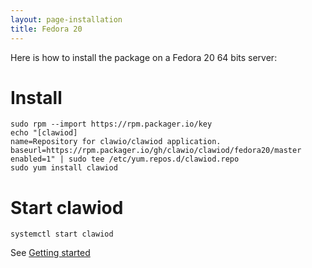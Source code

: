 ```yaml
---
layout: page-installation
title: Fedora 20
---
```


Here is how to install the package on a Fedora 20 64 bits server:

# Install

<div class="marked"><pre><code><span class="hljs-built_in">sudo</span> rpm --import https://rpm.packager.io/key
<span class="hljs-built_in">echo</span> <span class="hljs-string">"[clawiod]
name=Repository for clawio/clawiod application.
baseurl=https://rpm.packager.io/gh/clawio/clawiod/fedora20/master
enabled=1"</span> | <span class="hljs-built_in">sudo</span> tee /etc/yum.repos.d/clawiod.repo
<span class="hljs-built_in">sudo</span> yum install clawiod
</code></pre></div>

# Start clawiod

`systemctl start clawiod`

See [Getting started](/documentation/getting_started)